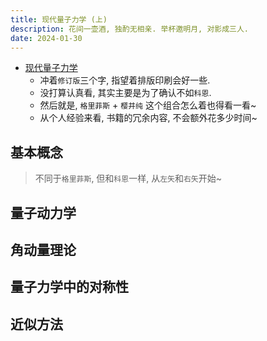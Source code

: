 ```yaml
---
title: 现代量子力学 (上)
description: 花间一壶酒, 独酌无相亲. 举杯邀明月, 对影成三人.
date: 2024-01-30
---
```


- [现代量子力学](https://book.douban.com/subject/35635431/)
  - 冲着`修订版`三个字, 指望着排版印刷会好一些.
  - 没打算认真看, 其实主要是为了确认不如`科恩`.
  - 然后就是, `格里菲斯` + `樱井纯` 这个组合怎么着也得看一看~
  - 从个人经验来看, 书籍的冗余内容, 不会额外花多少时间~

## 基本概念

> 不同于`格里菲斯`, 但和`科恩`一样, 从`左矢`和`右矢`开始~

## 量子动力学

## 角动量理论

## 量子力学中的对称性

## 近似方法
